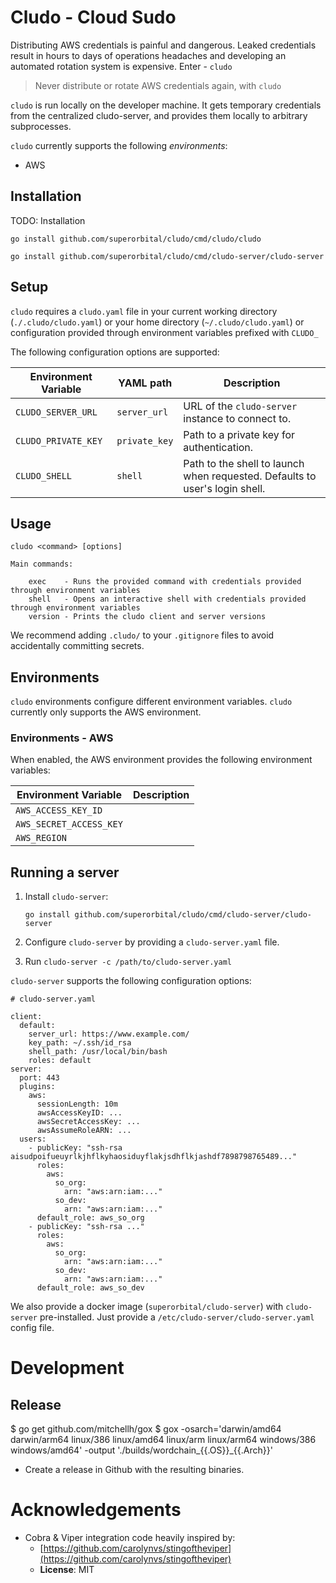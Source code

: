 # Cludo - Cloud Sudo

Distributing AWS credentials is painful and dangerous.  Leaked credentials result in hours to days of operations headaches and developing an automated rotation system is expensive. Enter - `cludo`

> Never distribute or rotate AWS credentials again, with `cludo`

`cludo` is run locally on the developer machine.  It gets temporary credentials from the centralized cludo-server, and provides them locally to arbitrary subprocesses.

`cludo` currently supports the following _environments_:

- AWS

## Installation

TODO: Installation

`go install github.com/superorbital/cludo/cmd/cludo/cludo`

`go install github.com/superorbital/cludo/cmd/cludo-server/cludo-server`

## Setup

`cludo` requires a `cludo.yaml` file in your current working directory (`./.cludo/cludo.yaml`) or your home directory (`~/.cludo/cludo.yaml`) or configuration provided through environment variables prefixed with `CLUDO_`

The following configuration options are supported:

Environment Variable | YAML path | Description
-------------------- | --------- | -----------
`CLUDO_SERVER_URL` | `server_url` | URL of the `cludo-server` instance to connect to.
`CLUDO_PRIVATE_KEY` | `private_key` | Path to a private key for authentication.
`CLUDO_SHELL` | `shell` | Path to the shell to launch when requested. Defaults to user's login shell.

## Usage

```
cludo <command> [options]

Main commands:

    exec    - Runs the provided command with credentials provided through environment variables
    shell   - Opens an interactive shell with credentials provided through environment variables
    version - Prints the cludo client and server versions
```


We recommend adding `.cludo/` to your `.gitignore` files to avoid accidentally committing secrets.

## Environments

`cludo` environments configure different environment variables. `cludo` currently only supports the AWS environment.

### Environments - AWS

When enabled, the AWS environment provides the following environment variables:

Environment Variable | Description
-------------------- | -----------
`AWS_ACCESS_KEY_ID` |
`AWS_SECRET_ACCESS_KEY` |
`AWS_REGION` |

## Running a server

1. Install `cludo-server`:

   ```
   go install github.com/superorbital/cludo/cmd/cludo-server/cludo-server
   ```

2. Configure `cludo-server` by providing a `cludo-server.yaml` file.
3. Run `cludo-server -c /path/to/cludo-server.yaml`

`cludo-server` supports the following configuration options:

```
# cludo-server.yaml

client:
  default:
    server_url: https://www.example.com/
    key_path: ~/.ssh/id_rsa
    shell_path: /usr/local/bin/bash
    roles: default
server:
  port: 443
  plugins:
    aws:
      sessionLength: 10m
      awsAccessKeyID: ...
      awsSecretAccessKey: ...
      awsAssumeRoleARN: ...
  users:
    - publicKey: "ssh-rsa aisudpoifueuyrlkjhflkyhaosiduyflakjsdhflkjashdf7898798765489..."
      roles:
        aws:
          so_org:
            arn: "aws:arn:iam:..."
          so_dev:
            arn: "aws:arn:iam:..."
      default_role: aws_so_org
    - publicKey: "ssh-rsa ..."
      roles:
        aws:
          so_org:
            arn: "aws:arn:iam:..."
          so_dev:
            arn: "aws:arn:iam:..."
      default_role: aws_so_dev
```

We also provide a docker image (`superorbital/cludo-server`) with `cludo-server` pre-installed. Just provide a `/etc/cludo-server/cludo-server.yaml` config file.


# Development

## Release

$ go get github.com/mitchellh/gox
$ gox -osarch='darwin/amd64 darwin/arm64 linux/386 linux/amd64 linux/arm linux/arm64 windows/386 windows/amd64' -output './builds/wordchain_{{.OS}}_{{.Arch}}'

* Create a release in Github with the resulting binaries.

# Acknowledgements

* Cobra & Viper integration code heavily inspired by:
  * [https://github.com/carolynvs/stingoftheviper](https://github.com/carolynvs/stingoftheviper)
  * **License**: MIT
